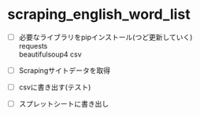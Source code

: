 # scraping_english_word_list

- [ ] 必要なライブラリをpipインストール(つど更新していく)  
 requests  
 beautifulsoup4
 csv
- [ ] Scrapingサイトデータを取得
- [ ] csvに書き出す(テスト)
- [ ] スプレットシートに書き出し
 
